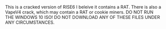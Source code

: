 This is a cracked version of RISE6
I beleive it contains a RAT.
There is also a VapeV4 crack, which may contain a RAT or cookie miners. 
DO NOT RUN THE WINDOWS 10 ISO!
DO NOT DOWNLOAD ANY OF THESE FILES UNDER ANY CIRCUMSTANCES.
